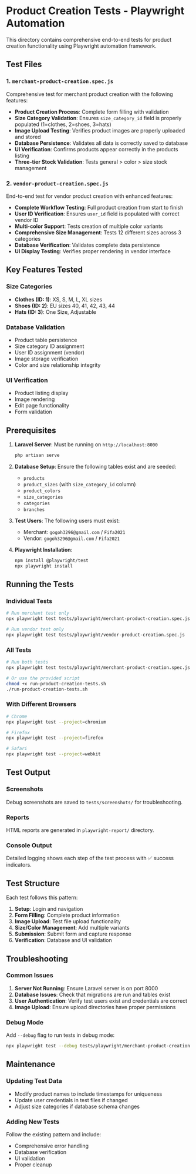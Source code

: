 # Product Creation Tests - Playwright Automation

This directory contains comprehensive end-to-end tests for product creation functionality using Playwright automation framework.

## Test Files

### 1. `merchant-product-creation.spec.js`
Comprehensive test for merchant product creation with the following features:
- **Product Creation Process**: Complete form filling with validation
- **Size Category Validation**: Ensures `size_category_id` field is properly populated (1=clothes, 2=shoes, 3=hats)
- **Image Upload Testing**: Verifies product images are properly uploaded and stored
- **Database Persistence**: Validates all data is correctly saved to database
- **UI Verification**: Confirms products appear correctly in the products listing
- **Three-tier Stock Validation**: Tests general > color > size stock management

### 2. `vendor-product-creation.spec.js`
End-to-end test for vendor product creation with enhanced features:
- **Complete Workflow Testing**: Full product creation from start to finish
- **User ID Verification**: Ensures `user_id` field is populated with correct vendor ID
- **Multi-color Support**: Tests creation of multiple color variants
- **Comprehensive Size Management**: Tests 12 different sizes across 3 categories
- **Database Verification**: Validates complete data persistence
- **UI Display Testing**: Verifies proper rendering in vendor interface

## Key Features Tested

### Size Categories
- **Clothes (ID: 1)**: XS, S, M, L, XL sizes
- **Shoes (ID: 2)**: EU sizes 40, 41, 42, 43, 44
- **Hats (ID: 3)**: One Size, Adjustable

### Database Validation
- Product table persistence
- Size category ID assignment
- User ID assignment (vendor)
- Image storage verification
- Color and size relationship integrity

### UI Verification
- Product listing display
- Image rendering
- Edit page functionality
- Form validation

## Prerequisites

1. **Laravel Server**: Must be running on `http://localhost:8000`
   ```bash
   php artisan serve
   ```

2. **Database Setup**: Ensure the following tables exist and are seeded:
   - `products`
   - `product_sizes` (with `size_category_id` column)
   - `product_colors`
   - `size_categories`
   - `categories`
   - `branches`

3. **Test Users**: The following users must exist:
   - Merchant: `gogoh3296@gmail.com` / `Fifa2021`
   - Vendor: `gogoh3296@gmail.com` / `Fifa2021`

4. **Playwright Installation**:
   ```bash
   npm install @playwright/test
   npx playwright install
   ```

## Running the Tests

### Individual Tests
```bash
# Run merchant test only
npx playwright test tests/playwright/merchant-product-creation.spec.js

# Run vendor test only
npx playwright test tests/playwright/vendor-product-creation.spec.js
```

### All Tests
```bash
# Run both tests
npx playwright test tests/playwright/merchant-product-creation.spec.js tests/playwright/vendor-product-creation.spec.js

# Or use the provided script
chmod +x run-product-creation-tests.sh
./run-product-creation-tests.sh
```

### With Different Browsers
```bash
# Chrome
npx playwright test --project=chromium

# Firefox
npx playwright test --project=firefox

# Safari
npx playwright test --project=webkit
```

## Test Output

### Screenshots
Debug screenshots are saved to `tests/screenshots/` for troubleshooting.

### Reports
HTML reports are generated in `playwright-report/` directory.

### Console Output
Detailed logging shows each step of the test process with ✅ success indicators.

## Test Structure

Each test follows this pattern:
1. **Setup**: Login and navigation
2. **Form Filling**: Complete product information
3. **Image Upload**: Test file upload functionality
4. **Size/Color Management**: Add multiple variants
5. **Submission**: Submit form and capture response
6. **Verification**: Database and UI validation

## Troubleshooting

### Common Issues
1. **Server Not Running**: Ensure Laravel server is on port 8000
2. **Database Issues**: Check that migrations are run and tables exist
3. **User Authentication**: Verify test users exist and credentials are correct
4. **Image Upload**: Ensure upload directories have proper permissions

### Debug Mode
Add `--debug` flag to run tests in debug mode:
```bash
npx playwright test --debug tests/playwright/merchant-product-creation.spec.js
```

## Maintenance

### Updating Test Data
- Modify product names to include timestamps for uniqueness
- Update user credentials in test files if changed
- Adjust size categories if database schema changes

### Adding New Tests
Follow the existing pattern and include:
- Comprehensive error handling
- Database verification
- UI validation
- Proper cleanup
